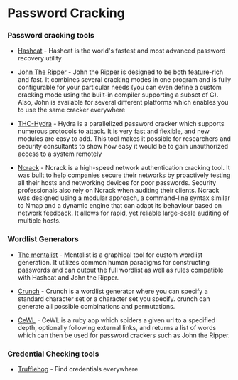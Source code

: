 # Password Cracking 


### Password cracking tools

* [Hashcat](https://github.com/hashcat/hashcat) - 
Hashcat is the world's fastest and most advanced password recovery utility

* [John The Ripper](https://www.openwall.com/john/) - 
John the Ripper is designed to be both feature-rich and fast. It combines several cracking modes in one program and is fully configurable for your particular needs (you can even define a custom cracking mode using the built-in compiler supporting a subset of C). Also, John is available for several different platforms which enables you to use the same cracker everywhere

* [THC-Hydra](https://github.com/vanhauser-thc/thc-hydra) - 
Hydra is a parallelized password cracker which supports numerous protocols to attack. It is very fast and flexible, and new modules are easy to add. This tool makes it possible for researchers and security consultants to show how easy it would be to gain unauthorized access to a system remotely

* [Ncrack](https://nmap.org/ncrack/) - 
Ncrack is a high-speed network authentication cracking tool. It was built to help companies secure their networks by proactively testing all their hosts and networking devices for poor passwords. Security professionals also rely on Ncrack when auditing their clients. Ncrack was designed using a modular approach, a command-line syntax similar to Nmap and a dynamic engine that can adapt its behaviour based on network feedback. It allows for rapid, yet reliable large-scale auditing of multiple hosts. 


### Wordlist Generators

* [The mentalist](https://github.com/sc0tfree/mentalist) - 
Mentalist is a graphical tool for custom wordlist generation. It utilizes common human paradigms for constructing passwords and can output the full wordlist as well as rules compatible with Hashcat and John the Ripper. 

* [Crunch](https://sourceforge.net/projects/crunch-wordlist/) - 
Crunch is a wordlist generator where you can specify a standard character set or a character set you specify. crunch can generate all possible combinations and permutations.

* [CeWL](https://digi.ninja/projects/cewl.php) -
CeWL is a ruby app which spiders a given url to a specified depth, optionally following external links, and returns a list of words which can then be used for password crackers such as John the Ripper.


### Credential Checking tools
* [Trufflehog](https://github.com/trufflesecurity/trufflehog) -
Find credentials everywhere
